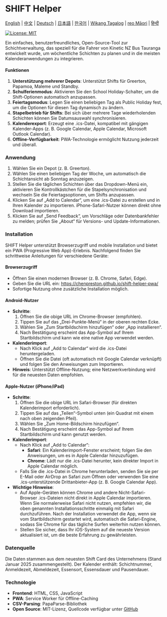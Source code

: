 # SHIFT Helper

[English](README.md) | [中文](README_zh.md) | [Deutsch](README_de.md) | [日本語](README_ja.md) | [한국어](README_ko.md) | [Wikang Tagalog](README_tl.md) | [reo Māori](README_mi.md) | [हिन्दी](README_hi.md)

[![License: MIT](https://img.shields.io/badge/License-MIT-yellow.svg)](https://opensource.org/licenses/MIT)

Ein einfaches, benutzerfreundliches, Open-Source-Tool zur Schichtverwaltung, das speziell für die Fahrer von Kinetic NZ Bus Tauranga entwickelt wurde, um wöchentliche Schichten zu planen und in die meisten Kalenderanwendungen zu integrieren.

#### Funktionen
1. **Unterstützung mehrerer Depots**: Unterstützt Shifts für Greerton, Papamoa, Maleme und Standby.
2. **Schulferienmodus**: Aktivieren Sie den School Holiday-Schalter, um die Shift-Optionen automatisch anzupassen.
3. **Feiertagsmodus**: Legen Sie einen beliebigen Tag als Public Holiday fest, um die Optionen für diesen Tag dynamisch zu ändern.
4. **Stapelbetrieb für Shifts**: Bei sich über mehrere Tage wiederholenden Schichten können Sie Datumsauswahl synchronisieren.
5. **Kalenderexport**: Erzeugt eine .ics-Datei, kompatibel mit gängigen Kalender-Apps (z. B. Google Calendar, Apple Calendar, Microsoft Outlook Calendar).
6. **Offline-Verfügbarkeit**: PWA-Technologie ermöglicht Nutzung jederzeit und überall.

### Anwendung
1. Wählen Sie ein Depot (z. B. Greerton).
2. Wählen Sie einen beliebigen Tag der Woche, um automatisch die Schichtansicht ab Sonntag anzuzeigen.
3. Stellen Sie die täglichen Schichten über das Dropdown-Menü ein, aktivieren Sie Kontrollkästchen für die Stapelsynchronisation und wechseln Sie die Feiertagsoptionen, um Shifts anzupassen.
4. Klicken Sie auf „Add to Calendar“, um eine .ics-Datei zu erstellen und in Ihren Kalender zu importieren. iPhone-Safari-Nutzer können direkt ohne Download importieren.
5. Klicken Sie auf „Send Feedback“, um Vorschläge oder Datenbankfehler zu melden; prüfen Sie „About“ für Versions- und Update-Informationen.

### Installation
SHIFT Helper unterstützt Browserzugriff und mobile Installation und bietet ein PWA (Progressive Web App)-Erlebnis. Nachfolgend finden Sie schrittweise Anleitungen für verschiedene Geräte:

#### Browserzugriff
- Öffnen Sie einen modernen Browser (z. B. Chrome, Safari, Edge).
- Geben Sie die URL ein: https://chenpreston.github.io/shift-helper-pwa/
- Sofortige Nutzung ohne zusätzliche Installation möglich.

#### Android-Nutzer
- **Schritte**:
  1. Öffnen Sie die obige URL im Chrome-Browser (empfohlen).
  2. Tippen Sie auf das „Drei-Punkte-Menü“ in der oberen rechten Ecke.
  3. Wählen Sie „Zum Startbildschirm hinzufügen“ oder „App installieren“.
  4. Nach Bestätigung erscheint das App-Symbol auf Ihrem Startbildschirm und kann wie eine native App verwendet werden.
- **Kalenderimport**:
  - Nach Klick auf „Add to Calendar“ wird die .ics-Datei heruntergeladen.
  - Öffnen Sie die Datei (oft automatisch mit Google Calendar verknüpft) und folgen Sie den Anweisungen zum Importieren.
- **Hinweis**: Unterstützt Offline-Nutzung; eine Netzwerkverbindung wird für die neuesten Daten empfohlen.

#### Apple-Nutzer (iPhone/iPad)
- **Schritte**:
  1. Öffnen Sie die obige URL im Safari-Browser (für direkten Kalenderimport erforderlich).
  2. Tippen Sie auf das „Teilen“-Symbol unten (ein Quadrat mit einem nach oben zeigenden Pfeil).
  3. Wählen Sie „Zum Home-Bildschirm hinzufügen“.
  4. Nach Bestätigung erscheint das App-Symbol auf Ihrem Startbildschirm und kann genutzt werden.
- **Kalenderimport**:
  - Nach Klick auf „Add to Calendar“:
    - **Safari**: Ein Kalenderimport-Fenster erscheint; folgen Sie den Anweisungen, um es in Apple Calendar hinzuzufügen.
    - **Chrome**: Lädt nur die .ics-Datei herunter, kein direkter Import in Apple Calendar möglich.
  - Falls Sie die .ics-Datei in Chrome herunterladen, senden Sie sie per E-Mail oder AirDrop an Safari zum Öffnen oder verwenden Sie eine .ics-unterstützende Drittanbieter-App (z. B. Google Calendar App).
- **Wichtige Hinweise**:
  - Auf Apple-Geräten können Chrome und andere Nicht-Safari-Browser .ics-Dateien nicht direkt in Apple Calendar importieren. Wenn Sie normalerweise Safari nicht nutzen, empfehlen wir, die oben genannten Installationsschritte einmalig mit Safari durchzuführen. Nach der Installation verwendet die App, wenn sie vom Startbildschirm gestartet wird, automatisch die Safari-Engine, sodass Sie Chrome für das tägliche Surfen weiterhin nutzen können.
  - Stellen Sie sicher, dass Ihr iOS-System auf die neueste Version aktualisiert ist, um die beste Erfahrung zu gewährleisten.

### Datenquelle
Die Daten stammen aus dem neuesten Shift Card des Unternehmens (Stand Januar 2025 zusammengestellt). Der Kalender enthält: Schichtnummer, Anmeldezeit, Abmeldezeit, Essensort, Essensdauer und Pausendauer.

### Technologie
- **Frontend**: HTML, CSS, JavaScript
- **PWA**: Service Worker für Offline-Caching
- **CSV-Parsing**: PapaParse-Bibliothek
- **Open Source**: MIT-Lizenz, Quellcode verfügbar unter [GitHub](https://github.com/chenpreston/shift-helper-pwa)